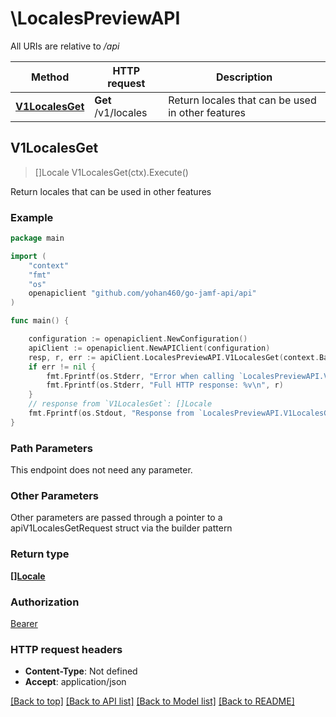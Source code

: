 # \LocalesPreviewAPI

All URIs are relative to */api*

Method | HTTP request | Description
------------- | ------------- | -------------
[**V1LocalesGet**](LocalesPreviewAPI.md#V1LocalesGet) | **Get** /v1/locales | Return locales that can be used in other features 



## V1LocalesGet

> []Locale V1LocalesGet(ctx).Execute()

Return locales that can be used in other features 



### Example

```go
package main

import (
	"context"
	"fmt"
	"os"
	openapiclient "github.com/yohan460/go-jamf-api/api"
)

func main() {

	configuration := openapiclient.NewConfiguration()
	apiClient := openapiclient.NewAPIClient(configuration)
	resp, r, err := apiClient.LocalesPreviewAPI.V1LocalesGet(context.Background()).Execute()
	if err != nil {
		fmt.Fprintf(os.Stderr, "Error when calling `LocalesPreviewAPI.V1LocalesGet``: %v\n", err)
		fmt.Fprintf(os.Stderr, "Full HTTP response: %v\n", r)
	}
	// response from `V1LocalesGet`: []Locale
	fmt.Fprintf(os.Stdout, "Response from `LocalesPreviewAPI.V1LocalesGet`: %v\n", resp)
}
```

### Path Parameters

This endpoint does not need any parameter.

### Other Parameters

Other parameters are passed through a pointer to a apiV1LocalesGetRequest struct via the builder pattern


### Return type

[**[]Locale**](Locale.md)

### Authorization

[Bearer](../README.md#Bearer)

### HTTP request headers

- **Content-Type**: Not defined
- **Accept**: application/json

[[Back to top]](#) [[Back to API list]](../README.md#documentation-for-api-endpoints)
[[Back to Model list]](../README.md#documentation-for-models)
[[Back to README]](../README.md)

